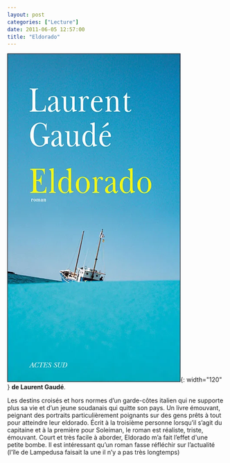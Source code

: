 ```yaml
---
layout: post
categories: ["Lecture"]
date: 2011-06-05 12:57:00
title: "Eldorado"
---
```


![couverture](/assets/images/couv_lecture/eldorado.webp){: width="120" } **de Laurent Gaudé**.

Les destins croisés et hors normes d’un garde-côtes italien qui ne
supporte plus sa vie et d’un jeune soudanais qui quitte son pays. Un
livre émouvant, peignant des portraits particulièrement poignants sur
des gens prêts à tout pour atteindre leur eldorado. Écrit à la troisième
personne lorsqu’il s’agit du capitaine et à la première pour Soleiman,
le roman est réaliste, triste, émouvant. Court et très facile à aborder,
Eldorado m’a fait l’effet d\'une petite bombe. Il est intéressant
qu’un roman fasse réfléchir sur l’actualité (l'île de Lampedusa
faisait la une il n’y a pas très longtemps)


